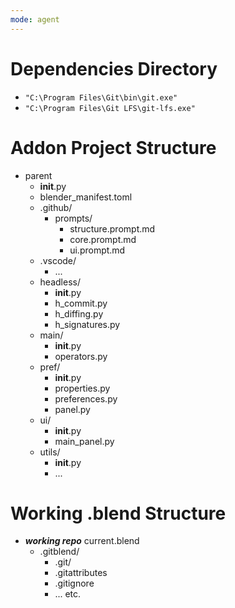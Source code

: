 ```yaml
---
mode: agent
---
```

# Dependencies Directory
- `"C:\Program Files\Git\bin\git.exe"`
- `"C:\Program Files\Git LFS\git-lfs.exe"`

# Addon Project Structure
- parent
    - __init__.py
    - blender_manifest.toml
    - .github/
        - prompts/
            - structure.prompt.md
            - core.prompt.md
            - ui.prompt.md
    - .vscode/
        - ...
    - headless/
        - __init__.py
        - h_commit.py
        - h_diffing.py
        - h_signatures.py
    - main/
        - __init__.py
        - operators.py
    - pref/
        - __init__.py
        - properties.py
        - preferences.py
        - panel.py
    - ui/
        - __init__.py
        - main_panel.py
    - utils/
        - __init__.py
        - ...

# Working .blend Structure
- ***working repo***
    current.blend
    - .gitblend/
        - .git/
        - .gitattributes
        - .gitignore
        - ... etc.